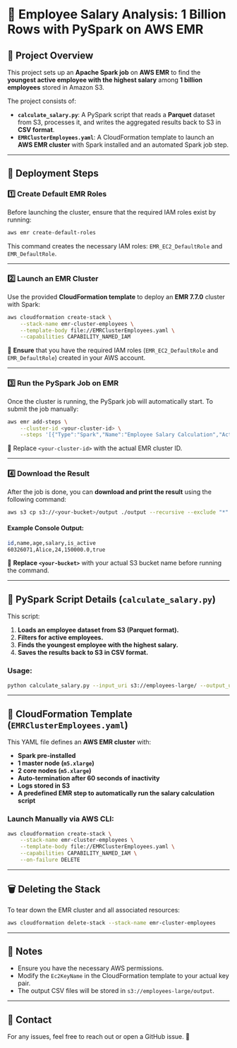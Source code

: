 # 🏢 Employee Salary Analysis: 1 Billion Rows with PySpark on AWS EMR

## 📌 Project Overview
This project sets up an **Apache Spark job** on **AWS EMR** to find the **youngest active employee with the highest salary** among **1 billion employees** stored in Amazon S3.

The project consists of:
- **`calculate_salary.py`**: A PySpark script that reads a **Parquet** dataset from S3, processes it, and writes the aggregated results back to S3 in **CSV format**.
- **`EMRClusterEmployees.yaml`**: A CloudFormation template to launch an **AWS EMR cluster** with Spark installed and an automated Spark job step.

---

## 🚀 Deployment Steps
### **1️⃣ Create Default EMR Roles**
Before launching the cluster, ensure that the required IAM roles exist by running:

```sh
aws emr create-default-roles
```

This command creates the necessary IAM roles: `EMR_EC2_DefaultRole` and `EMR_DefaultRole`.

---

### **2️⃣ Launch an EMR Cluster**
Use the provided **CloudFormation template** to deploy an **EMR 7.7.0** cluster with Spark:

```sh
aws cloudformation create-stack \
    --stack-name emr-cluster-employees \
    --template-body file://EMRClusterEmployees.yaml \
    --capabilities CAPABILITY_NAMED_IAM
```

📌 **Ensure** that you have the required IAM roles (`EMR_EC2_DefaultRole` and `EMR_DefaultRole`) created in your AWS account.

---

### **3️⃣ Run the PySpark Job on EMR**
Once the cluster is running, the PySpark job will automatically start. To submit the job manually:

```sh
aws emr add-steps \
    --cluster-id <your-cluster-id> \
    --steps '[{"Type":"Spark","Name":"Employee Salary Calculation","ActionOnFailure":"CONTINUE","Args":["spark-submit","s3://employees-large-code/calculate_salary.py","--input_uri","s3://employees-large/","--output_uri","s3://employees-large/output"]}]'
```

📌 Replace `<your-cluster-id>` with the actual EMR cluster ID.

---

### **4️⃣ Download the Result**
After the job is done, you can **download and print the result** using the following command:

```sh
aws s3 cp s3://<your-bucket>/output ./output --recursive --exclude "*" --include "*.csv" && cat ./output/*.csv
```

#### Example Console Output:
```sh
id,name,age,salary,is_active
60326071,Alice,24,150000.0,true
```

📌 **Replace `<your-bucket>`** with your actual S3 bucket name before running the command.

---

## 📝 PySpark Script Details (`calculate_salary.py`)
This script:
1. **Loads an employee dataset from S3 (Parquet format).**
2. **Filters for active employees.**
3. **Finds the youngest employee with the highest salary.**
4. **Saves the results back to S3 in CSV format.**

### **Usage:**
```sh
python calculate_salary.py --input_uri s3://employees-large/ --output_uri s3://employees-large/output
```

---

## 📜 CloudFormation Template (`EMRClusterEmployees.yaml`)
This YAML file defines an **AWS EMR cluster** with:
- **Spark pre-installed**
- **1 master node (`m5.xlarge`)**
- **2 core nodes (`m5.xlarge`)**
- **Auto-termination after 60 seconds of inactivity**
- **Logs stored in S3**
- **A predefined EMR step to automatically run the salary calculation script**

### **Launch Manually via AWS CLI:**
```sh
aws cloudformation create-stack \
    --stack-name emr-cluster-employees \
    --template-body file://EMRClusterEmployees.yaml \
    --capabilities CAPABILITY_NAMED_IAM \
    --on-failure DELETE
```

---

## 🗑️ Deleting the Stack
To tear down the EMR cluster and all associated resources:
```sh
aws cloudformation delete-stack --stack-name emr-cluster-employees
```

---

## 📌 Notes
- Ensure you have the necessary AWS permissions.
- Modify the `Ec2KeyName` in the CloudFormation template to your actual key pair.
- The output CSV files will be stored in `s3://employees-large/output`.

---

## 📧 Contact
For any issues, feel free to reach out or open a GitHub issue. 🚀
